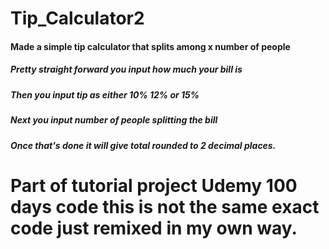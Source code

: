 # Tip_Calculator2
#### Made a simple tip calculator that splits among x number of people
##### Pretty straight forward you input how much your bill is 
##### Then you input tip as either 10% 12% or 15%
##### Next you input number of people splitting the bill
##### Once that's done it will give total rounded to 2 decimal places.

# Part of tutorial project Udemy 100 days code this is not the same exact code just remixed in my own way.
